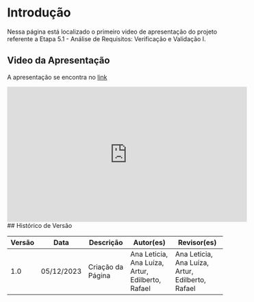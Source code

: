 # Introdução

Nessa página está localizado o primeiro video de apresentação do projeto referente a Etapa 5.1 - Análise de Requisitos: Verificação e Validação I.

## Video da Apresentação

A apresentação se encontra no [link](https://www.youtube.com/watch?v=z3RGzZdlrCU)

<iframe width="560" height="315" src="https://www.youtube.com/embed/z3RGzZdlrCU?si=BGrn0BIxLj9PfcSX" title="YouTube video player" frameborder="0" allow="accelerometer; autoplay; clipboard-write; encrypted-media; gyroscope; picture-in-picture; web-share" allowfullscreen></iframe>
## Histórico de Versão

| Versão | Data       | Descrição          | Autor(es) | Revisor(es) |
| ------- | ---------- | -------------------- | --------- | ----------- |
| 1.0     | 05/12/2023 | Criação da Página | Ana Leticia, Ana Luíza, Artur, Edilberto, Rafael     | Ana Leticia, Ana Luíza, Artur, Edilberto, Rafael      |
